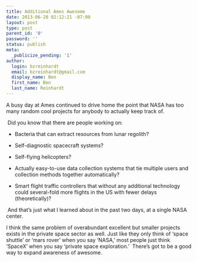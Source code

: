 ```yaml
---
title: Additional Ames Awesome
date: 2013-06-28 02:12:21 -07:00
layout: post
type: post
parent_id: '0'
password: ''
status: publish
meta:
  _publicize_pending: '1'
author:
  login: bzreinhardt
  email: bzreinhardt@gmail.com
  display_name: Ben
  first_name: Ben
  last_name: Reinhardt
---
```


<p>A busy day at Ames continued to drive home the point that NASA has too many random cool projects for anybody to actually keep track of.</p>
<p> Did you know that there are people working on:</p>
<ul>
<li>Bacteria that can extract resources from lunar regolith?</li>
</ul>
<ul>
<li>Self-diagnostic spacecraft systems?</li>
</ul>
<ul>
<li>Self-flying helicopters?</li>
</ul>
<ul>
<li>Actually easy-to-use data collection systems that tie multiple users and collection methods together automatically?</li>
</ul>
<ul>
<li>Smart flight traffic controllers that without any additional technology could several-fold more flights in the US with fewer delays (theoretically)?</li>
</ul>
<p> And that’s just what I learned about in the past two days, at a single NASA center. </p>
<p>I think the same problem of overabundant excellent but smaller projects exists in the private space sector as well. Just like they only think of ‘space shuttle’ or ‘mars rover’ when you say ‘NASA,’ most people just think ‘SpaceX’ when you say ‘private space exploration.’  There’s got to be a good way to expand awareness of awesome. </p>
